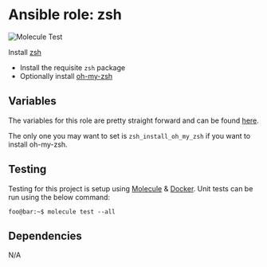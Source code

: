 # Ansible role: zsh

![Molecule Test](https://github.com/crgwilson/ansible-role-zsh/workflows/Molecule%20Test/badge.svg)

Install [zsh](https://www.zsh.org/)

* Install the requisite `zsh` package
* Optionally install [oh-my-zsh](https://ohmyz.sh/)

## Variables

The variables for this role are pretty straight forward and can be found [here](defaults/main.yml).

The only one you may want to set is `zsh_install_oh_my_zsh` if you want to
install oh-my-zsh.

## Testing

Testing for this project is setup using
[Molecule](https://molecule.readthedocs.io/en/stable/) & [Docker](https://www.docker.com/).
Unit tests can be run using the below command:

```console
foo@bar:~$ molecule test --all
```

## Dependencies

N/A
